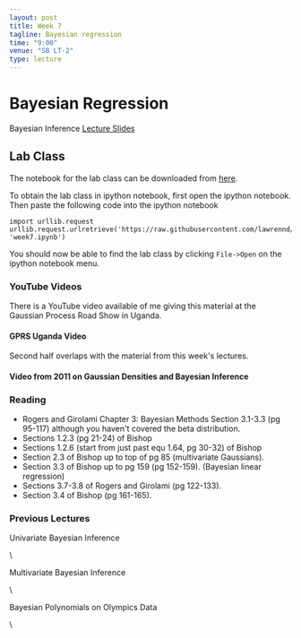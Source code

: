 ```yaml
---
layout: post
title: Week 7
tagline: Bayesian regression
time: "9:00"
venue: "SB LT-2"
type: lecture
---
```


Bayesian Regression
===================

Bayesian Inference [Lecture
Slides](./assets/w7_bayesianRegression.pdf)

Lab Class
---------

The notebook for the lab class can be downloaded from
[here](http://nbviewer.ipython.org/github/lawrennd/mlai2015/blob/master/week7.ipynb).

To obtain the lab class in ipython notebook, first open the ipython
notebook. Then paste the following code into the ipython notebook

    import urllib.request
    urllib.request.urlretrieve('https://raw.githubusercontent.com/lawrennd/mlai2015/master/week7.ipynb', 'week7.ipynb')

You should now be able to find the lab class by clicking `File->Open` on
the ipython notebook menu.

### YouTube Videos

There is a YouTube video available of me giving this material at the
Gaussian Process Road Show in Uganda.

#### GPRS Uganda Video

Second half overlaps with the material from this week's lectures.

#### Video from 2011 on Gaussian Densities and Bayesian Inference

### Reading

-   Rogers and Girolami Chapter 3: Bayesian Methods Section 3.1-3.3 (pg
    95-117) although you haven't covered the beta distribution.
-   Sections 1.2.3 (pg 21-24) of Bishop
-   Sections 1.2.6 (start from just past equ 1.64, pg 30-32) of Bishop
-   Section 2.3 of Bishop up to top of pg 85 (multivariate Gaussians).
-   Section 3.3 of Bishop up to pg 159 (pg 152-159). (Bayesian linear
    regression)
-   Sections 3.7-3.8 of Rogers and Girolami (pg 122-133).
-   Section 3.4 of Bishop (pg 161-165).

### Previous Lectures

Univariate Bayesian Inference

\

Multivariate Bayesian Inference

\

Bayesian Polynomials on Olympics Data

\

